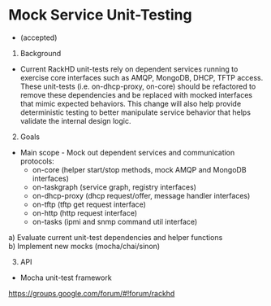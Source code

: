 # Mock Service Unit-Testing

- (accepted)

1. Background
  * Current RackHD unit-tests rely on dependent services running to exercise core interfaces such as AMQP, MongoDB, DHCP, TFTP access. These unit-tests (i.e. on-dhcp-proxy, on-core) should be refactored to remove these dependencies and be replaced with mocked interfaces that mimic expected behaviors. This change will also help provide deterministic testing to better manipulate service behavior that helps validate the internal design logic.

2. Goals
  * Main scope - Mock out dependent services and communication protocols:
    * on-core (helper start/stop methods, mock AMQP and MongoDB interfaces)
    * on-taskgraph (service graph, registry interfaces)
    * on-dhcp-proxy (dhcp request/offer, message handler interfaces)
    * on-tftp (tftp get request interface)
    * on-http (http request interface)
    * on-tasks (ipmi and snmp command util interface)

  a) Evaluate current unit-test dependencies and helper functions  
  b) Implement new mocks (mocha/chai/sinon)

3. API
  * Mocha unit-test framework

  https://groups.google.com/forum/#!forum/rackhd
